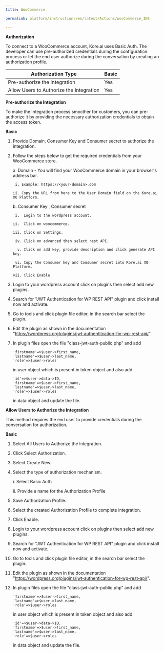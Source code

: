 ```yaml
---
title: WooCommerce

permalink: platform/instructions/en/latest/Actions/wooCommerce_INS

---
```







**Authorization**
 
To connect to a WooCommerce account, Kore.ai uses Basic Auth. The developer can use pre-authorized credentials during the configuration process or let the end user authorize during the conversation by creating an authorization profile.
 
 
 |Authorization Type                      | Basic |
 |----------------------------------------|-------|
 |Pre-authorize the Integration           |  Yes  |
 |Allow Users to Authorize the Integration|  Yes  |


**Pre-authorize the Integration**
 
 To make the integration process smoother for customers, you can pre-authorize it by providing the necessary authorization credentials to obtain the access token.

**Basic**
 
1. Provide Domain, Consumer Key and Consumer secret to authorize the integration.
   
2. Follow the steps below to get the required credentials from your WooCommerce store.
 
   a. Domain - You will find your WooCommerce domain in your browser's address bar.
   
        i. Example: https://<your-domain>.com

       ii. Copy the URL from here to the User Domain field on the Kore.ai XO Platform.
  
   b.  Consumer Key , Consumer secret
 
        i.  Login to the wordpress account.
      
       ii.  Click on woocommerce.
   
       iii. Click on Settings.
   
        iv. Click on advanced then select rest API.
  
         v. Click on add key, provide description and click generate API key.

        vi. Copy the Consumer key and Consumer secret into Kore.ai XO Platform.

       vii. Click Enable
   
4. Login to your wordpress account click on plugins then select add new plugins.

5. Search for "JWT Authentication for WP REST API" plugin and click install now and activate.

6. Go to tools and click plugin file editor, in the search bar select the plugin.

7. Edit the plugin as shown in the documentation "https://wordpress.org/plugins/jwt-authentitcation-for-wp-rest-api/".

8. In plugin files open the file "class-jwt-auth-public.php" and add
    ```
    'firstname'=>$user->first_name,
    'lastname'=>$user->last_name,
    'role'=>$user->roles
    ```
   in user object which is present in token object and also add 
    ```
    'id'=>$user->data->ID,
    'firstname'=>$user->first_name,
    'lastname'=>$user->last_name,
    'role'=>$user->roles
    ```
    in data object and update the file.

 
**Allow Users to Authorize the Integration**

This method requires the end user to provide credentials during the conversation for authorization.
 
**Basic**
 
1. Select All Users to Authorize the Integration.
   
2. Click Select Authorization.
   
3. Select Create New.

4. Select the type of authorization mechanism. 
 
   i. Select Basic Auth
 
   ii. Provide a name for the Authorization Profile
 
5. Save Authorization Profile.
 
6. Select the created Authorization Profile to complete integration.
 
7. Click Enable.

8. Login to your wordpress account click on plugins then select add new plugins.

9. Search for "JWT Authentication for WP REST API" plugin and click install now and activate.

10. Go to tools and click plugin file editor, in the search bar select the plugin.

11. Edit the plugin as shown in the documentation "https://wordpress.org/plugins/jwt-authentication-for-wp-rest-api/".

12. In plugin files open the file "class-jwt-auth-public.php" and add
     ```
     'firstname'=>$user->first_name,
     'lastname'=>$user->last_name,
     'role'=>$user->roles
     ```
    in user object which is present in token object and also add 
     ```
     'id'=>$user->data->ID,
     'firstname'=>$user->first_name,
     'lastname'=>$user->last_name,
     'role'=>$user->roles
     ```
    in data object and update the file.
 

